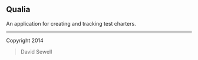 Qualia
------

An application for creating and tracking test charters.

---------------------------
Copyright 2014 
> David Sewell